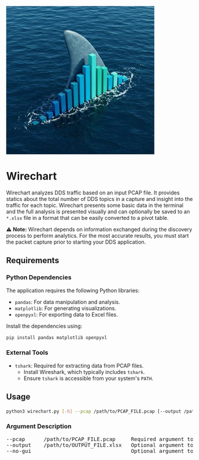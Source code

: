 <img src="img/wirechart_icon.jpg">

# Wirechart

Wirechart analyzes DDS traffic based on an input PCAP file.  It provides statics about the total number of DDS topics in a capture and insight into the traffic for each topic.  Wirechart presents some basic data in the terminal and the full analysis is presented visually and can optionally be saved to an `*.xlsx` file in a format that can be easily converted to a pivot table.

⚠️ **Note:** Wirechart depends on information exchanged during the discovery process to perform analytics. For the most accurate results, you must start the packet capture prior to starting your DDS application.

## Requirements

### Python Dependencies
The application requires the following Python libraries:

- `pandas`: For data manipulation and analysis.
- `matplotlib`: For generating visualizations.
- `openpyxl`: For exporting data to Excel files.

Install the dependencies using:

```bash
pip install pandas matplotlib openpyxl
```

### External Tools

- `tshark`: Required for extracting data from PCAP files.
    - Install Wireshark, which typically includes `tshark`.
    - Ensure `tshark` is accessible from your system's `PATH`.

## Usage

```bash
python3 wirechart.py [-h] --pcap /path/to/PCAP_FILE.pcap [--output /path/to/OUTPUT_FILE.xlsx] [--no-gui]
```

### Argument Description

<pre>
--pcap      /path/to/PCAP_FILE.pcap     Required argument to specify the PCAP file.
--output    /path/to/OUTPUT_FILE.xlsx   Optional argument to specify an output file for PCAP statistics.
--no-gui                                Optional argument to limit output to only the console.
</pre>
